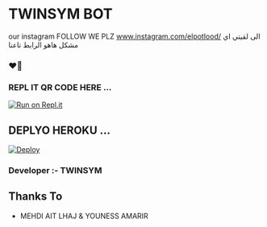 # TWINSYM BOT
our instagram FOLLOW WE PLZ www.instagram.com/elpotlood/ الى لقيتي اي مشكل هاهو الرابط تاعنا 
 ### ❤️🤯
  ### REPL IT QR CODE HERE ...

[![Run on Repl.it](https://repl.it/badge/github/quiec/whatsasena)](https://replit.com/@TwinsYM/TWINSYM?v=1)

## DEPLYO HEROKU ...

[![Deploy](https://www.herokucdn.com/deploy/button.svg)](https://heroku.com/deploy?template=https://github.com/sanuwaofficial/TWINSYM)

 ###  Developer :- TWINSYM

## Thanks To

- MEHDI AIT LHAJ & YOUNESS AMARIR



